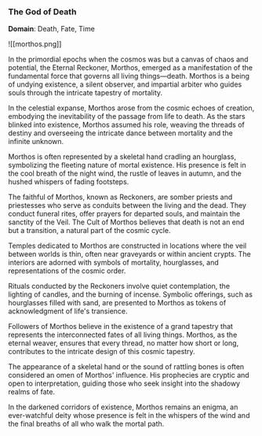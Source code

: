 ### The God of Death

**Domain**: Death, Fate, Time

![[morthos.png]]

In the primordial epochs when the cosmos was but a canvas of chaos and potential, the Eternal Reckoner, Morthos, emerged as a manifestation of the fundamental force that governs all living things—death. Morthos is a being of undying existence, a silent observer, and impartial arbiter who guides souls through the intricate tapestry of mortality.

In the celestial expanse, Morthos arose from the cosmic echoes of creation, embodying the inevitability of the passage from life to death. As the stars blinked into existence, Morthos assumed his role, weaving the threads of destiny and overseeing the intricate dance between mortality and the infinite unknown.

Morthos is often represented by a skeletal hand cradling an hourglass, symbolizing the fleeting nature of mortal existence. His presence is felt in the cool breath of the night wind, the rustle of leaves in autumn, and the hushed whispers of fading footsteps.

The faithful of Morthos, known as Reckoners, are somber priests and priestesses who serve as conduits between the living and the dead. They conduct funeral rites, offer prayers for departed souls, and maintain the sanctity of the Veil. The Cult of Morthos believes that death is not an end but a transition, a natural part of the cosmic cycle.

Temples dedicated to Morthos are constructed in locations where the veil between worlds is thin, often near graveyards or within ancient crypts. The interiors are adorned with symbols of mortality, hourglasses, and representations of the cosmic order.

Rituals conducted by the Reckoners involve quiet contemplation, the lighting of candles, and the burning of incense. Symbolic offerings, such as hourglasses filled with sand, are presented to Morthos as tokens of acknowledgment of life's transience.

Followers of Morthos believe in the existence of a grand tapestry that represents the interconnected fates of all living things. Morthos, as the eternal weaver, ensures that every thread, no matter how short or long, contributes to the intricate design of this cosmic tapestry.

The appearance of a skeletal hand or the sound of rattling bones is often considered an omen of Morthos' influence. His prophecies are cryptic and open to interpretation, guiding those who seek insight into the shadowy realms of fate.

In the darkened corridors of existence, Morthos remains an enigma, an ever-watchful deity whose presence is felt in the whispers of the wind and the final breaths of all who walk the mortal path.
